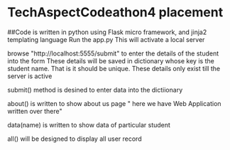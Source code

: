 # TechAspectCodeathon4 placement
##Code is written in python using Flask micro framework, and jinja2 templating language
Run the app.py
This will activate a local server

browse "http://localhost:5555/submit"  to enter the details of the student into the form
These details will be saved in dictionary whose key is the student name. That is it should be unique.
These details only exist till the server is active

submit() method is desined to enter data into the dictiionary

about() is written to show about us page " here we have Web Application written over there"

data(name) is written to show data of particular student

all() will be designed to display all user record
